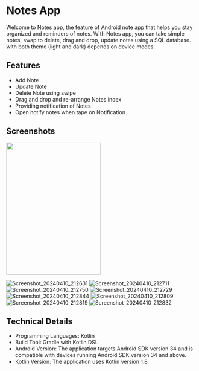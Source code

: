 # Notes App

Welcome to Notes app, the feature of Android note app that helps you stay organized and reminders of notes. With Notes app, you can take simple notes, swap to delete, drag and drop, update notes using a SQL database. with both theme (light and dark) depends on device modes. 

## Features
* Add Note
* Update Note
* Delete Note using swipe
* Drag and drop and re-arrange Notes index
* Providing notification of Notes
* Open notify notes when tape on Notification

## Screenshots

<img src="https://github.com/VasantDave/Notes_app/assets/142881259/874ada68-5253-42f7-bddd-f9f0b0bd5dd9" width="250" height="350">

![Screenshot_20240410_212631](https://github.com/VasantDave/Notes_app/assets/142881259/874ada68-5253-42f7-bddd-f9f0b0bd5dd9)
![Screenshot_20240410_212711](https://github.com/VasantDave/Notes_app/assets/142881259/5fb6c48c-2ff5-45f9-a8f5-152f0252f795)
![Screenshot_20240410_212750](https://github.com/VasantDave/Notes_app/assets/142881259/32f62690-9234-4911-a05c-8e78b459c877)
![Screenshot_20240410_212729](https://github.com/VasantDave/Notes_app/assets/142881259/73155771-d8f0-4d88-a972-ac60b15c6a77)
![Screenshot_20240410_212844](https://github.com/VasantDave/Notes_app/assets/142881259/9df70f4d-269a-443a-8982-15777bcc8afd)
![Screenshot_20240410_212809](https://github.com/VasantDave/Notes_app/assets/142881259/343efef9-a374-4479-8360-c7547ad96621)
![Screenshot_20240410_212819](https://github.com/VasantDave/Notes_app/assets/142881259/749eb099-4256-449c-9de3-c78837206eeb)
![Screenshot_20240410_212832](https://github.com/VasantDave/Notes_app/assets/142881259/4d955c66-9937-4658-b583-d4894a03242e)


## Technical Details
* Programming Languages: Kotlin
* Build Tool: Gradle with Kotlin DSL
* Android Version: The application targets Android SDK version 34 and is compatible with devices running Android SDK version 34 and above.
* Kotlin Version: The application uses Kotlin version 1.8.


